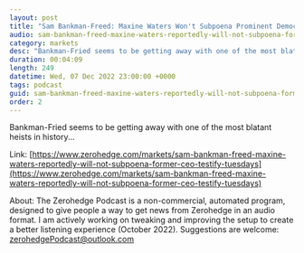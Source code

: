 ```yaml
---
layout: post
title: "Sam Bankman-Freed: Maxine Waters Won't Subpoena Prominent Democrat Donor To Testify At Tuesday Hearing On FTX Implosion"
audio: sam-bankman-freed-maxine-waters-reportedly-will-not-subpoena-former-ceo-testify-tuesdays-0
category: markets
desc: "Bankman-Fried seems to be getting away with one of the most blatant heists in history..."
duration: 00:04:09
length: 249
datetime: Wed, 07 Dec 2022 23:00:00 +0000
tags: podcast
guid: sam-bankman-freed-maxine-waters-reportedly-will-not-subpoena-former-ceo-testify-tuesdays-0
order: 2
---
```

Bankman-Fried seems to be getting away with one of the most blatant heists in history...

Link: [https://www.zerohedge.com/markets/sam-bankman-freed-maxine-waters-reportedly-will-not-subpoena-former-ceo-testify-tuesdays](https://www.zerohedge.com/markets/sam-bankman-freed-maxine-waters-reportedly-will-not-subpoena-former-ceo-testify-tuesdays)

About: The Zerohedge Podcast is a non-commercial, automated program, designed to give people a way to get news from Zerohedge in an audio format.  I am actively working on tweaking and improving the setup to create a better listening experience (October 2022).  Suggestions are welcome: [zerohedgePodcast@outlook.com](mailto:zerohedgePodcast@outlook.com)